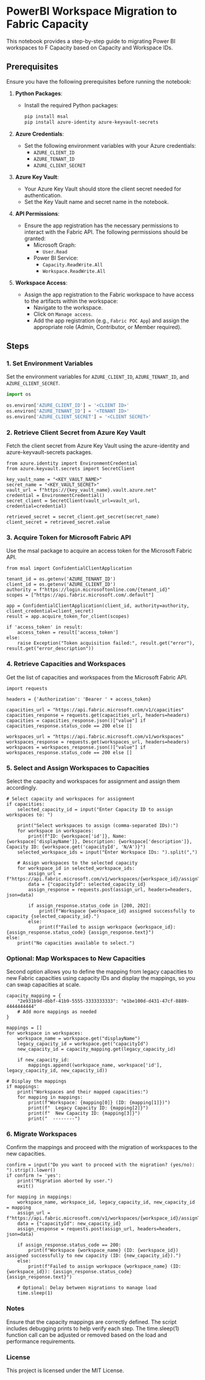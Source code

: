 # PowerBI Workspace Migration to Fabric Capacity

This notebook provides a step-by-step guide to migrating Power BI workspaces to F Capacity based on Capacity and Workspace IDs.

## Prerequisites

Ensure you have the following prerequisites before running the notebook:

1. **Python Packages**: 
   - Install the required Python packages:
     ```bash
     pip install msal
     pip install azure-identity azure-keyvault-secrets
     ```

2. **Azure Credentials**:
   - Set the following environment variables with your Azure credentials:
     - `AZURE_CLIENT_ID`
     - `AZURE_TENANT_ID`
     - `AZURE_CLIENT_SECRET`

3. **Azure Key Vault**:
   - Your Azure Key Vault should store the client secret needed for authentication.
   - Set the Key Vault name and secret name in the notebook.
  
4. **API Permissions**:
   - Ensure the app registration has the necessary permissions to interact with the Fabric API. The following permissions should be granted:
     - Microsoft Graph:
       - `User.Read`
     - Power BI Service:
       - `Capacity.ReadWrite.All`
       - `Workspace.ReadWrite.All`

5. **Workspace Access**:
   - Assign the app registration to the Fabric workspace to have access to the artifacts within the workspace:
     - Navigate to the workspace.
     - Click on `Manage access`.
     - Add the app registration (e.g., `Fabric POC App`) and assign the appropriate role (Admin, Contributor, or Member required).

## Steps

### 1. Set Environment Variables
Set the environment variables for `AZURE_CLIENT_ID`, `AZURE_TENANT_ID`, and `AZURE_CLIENT_SECRET`.

```python
import os

os.environ['AZURE_CLIENT_ID'] = '<CLIENT ID>'
os.environ['AZURE_TENANT_ID'] = '<TENANT ID>'
os.environ['AZURE_CLIENT_SECRET'] = '<CLIENT SECRET>'
```

### 2. Retrieve Client Secret from Azure Key Vault
Fetch the client secret from Azure Key Vault using the azure-identity and azure-keyvault-secrets packages.

```
from azure.identity import EnvironmentCredential
from azure.keyvault.secrets import SecretClient

key_vault_name = "<KEY_VAULT_NAME>"
secret_name = "<KEY_VAULT_SECRET>"
vault_url = f"https://{key_vault_name}.vault.azure.net"
credential = EnvironmentCredential()
secret_client = SecretClient(vault_url=vault_url, credential=credential)

retrieved_secret = secret_client.get_secret(secret_name)
client_secret = retrieved_secret.value
```
### 3. Acquire Token for Microsoft Fabric API
Use the msal package to acquire an access token for the Microsoft Fabric API.

```
from msal import ConfidentialClientApplication

tenant_id = os.getenv('AZURE_TENANT_ID')
client_id = os.getenv('AZURE_CLIENT_ID')
authority = f"https://login.microsoftonline.com/{tenant_id}"
scopes = ["https://api.fabric.microsoft.com/.default"]

app = ConfidentialClientApplication(client_id, authority=authority, client_credential=client_secret)
result = app.acquire_token_for_client(scopes)

if 'access_token' in result:
    access_token = result['access_token']
else:
    raise Exception("Token acquisition failed:", result.get("error"), result.get("error_description"))

```

### 4. Retrieve Capacities and Workspaces
Get the list of capacities and workspaces from the Microsoft Fabric API.

```
import requests

headers = {'Authorization': 'Bearer ' + access_token}

capacities_url = "https://api.fabric.microsoft.com/v1/capacities"
capacities_response = requests.get(capacities_url, headers=headers)
capacities = capacities_response.json()["value"] if capacities_response.status_code == 200 else []

workspaces_url = "https://api.fabric.microsoft.com/v1/workspaces"
workspaces_response = requests.get(workspaces_url, headers=headers)
workspaces = workspaces_response.json()["value"] if workspaces_response.status_code == 200 else []
```
### 5. Select and Assign Workspaces to Capacities
Select the capacity and workspaces for assignment and assign them accordingly.

```
# Select capacity and workspaces for assignment
if capacities:
    selected_capacity_id = input("Enter Capacity ID to assign workspaces to: ")

    print("Select workspaces to assign (comma-separated IDs):")
    for workspace in workspaces:
        print(f"ID: {workspace['id']}, Name: {workspace['displayName']}, Description: {workspace['description']}, Capacity ID: {workspace.get('capacityId', 'N/A')}")
    selected_workspace_ids = input("Enter Workspace IDs: ").split(",")

    # Assign workspaces to the selected capacity
    for workspace_id in selected_workspace_ids:
        assign_url = f"https://api.fabric.microsoft.com/v1/workspaces/{workspace_id}/assignToCapacity"
        data = {"capacityId": selected_capacity_id}
        assign_response = requests.post(assign_url, headers=headers, json=data)

        if assign_response.status_code in [200, 202]:
            print(f"Workspace {workspace_id} assigned successfully to capacity {selected_capacity_id}.")
        else:
            print(f"Failed to assign workspace {workspace_id}: {assign_response.status_code} {assign_response.text}")
else:
    print("No capacities available to select.")
```

### Optional: Map Workspaces to New Capacities
Second option allows you to define the mapping from legacy capacities to new Fabric capacities using capacity IDs and display the mappings, so you can swap capacities at scale.

```
capacity_mapping = {
    "2e931b9d-dbbf-41b9-5555-3333333333": "e1be100d-d431-47cf-8889-4444444444"
    # Add more mappings as needed
}

mappings = []
for workspace in workspaces:
    workspace_name = workspace.get("displayName")
    legacy_capacity_id = workspace.get("capacityId")
    new_capacity_id = capacity_mapping.get(legacy_capacity_id)

    if new_capacity_id:
        mappings.append((workspace_name, workspace['id'], legacy_capacity_id, new_capacity_id))

# Display the mappings
if mappings:
    print("Workspaces and their mapped capacities:")
    for mapping in mappings:
        print(f"Workspace: {mapping[0]} (ID: {mapping[1]})")
        print(f"  Legacy Capacity ID: {mapping[2]}")
        print(f"  New Capacity ID: {mapping[3]}")
        print("  --------")
```
### 6. Migrate Workspaces
Confirm the mappings and proceed with the migration of workspaces to the new capacities.

```
confirm = input("Do you want to proceed with the migration? (yes/no): ").strip().lower()
if confirm != 'yes':
    print("Migration aborted by user.")
    exit()

for mapping in mappings:
    workspace_name, workspace_id, legacy_capacity_id, new_capacity_id = mapping
    assign_url = f"https://api.fabric.microsoft.com/v1/workspaces/{workspace_id}/assignToCapacity"
    data = {"capacityId": new_capacity_id}
    assign_response = requests.post(assign_url, headers=headers, json=data)

    if assign_response.status_code == 200:
        print(f"Workspace {workspace_name} (ID: {workspace_id}) assigned successfully to new capacity (ID: {new_capacity_id}).")
    else:
        print(f"Failed to assign workspace {workspace_name} (ID: {workspace_id}): {assign_response.status_code} {assign_response.text}")

    # Optional: Delay between migrations to manage load
    time.sleep(1)
```

### Notes
Ensure that the capacity mappings are correctly defined.
The script includes debugging prints to help verify each step.
The time.sleep(1) function call can be adjusted or removed based on the load and performance requirements.

### License
This project is licensed under the MIT License.
